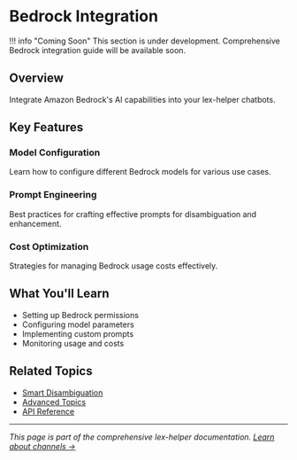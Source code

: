 # Bedrock Integration

!!! info "Coming Soon"
    This section is under development. Comprehensive Bedrock integration guide will be available soon.

## Overview

Integrate Amazon Bedrock's AI capabilities into your lex-helper chatbots.

## Key Features

### Model Configuration
Learn how to configure different Bedrock models for various use cases.

### Prompt Engineering
Best practices for crafting effective prompts for disambiguation and enhancement.

### Cost Optimization
Strategies for managing Bedrock usage costs effectively.

## What You'll Learn

- Setting up Bedrock permissions
- Configuring model parameters
- Implementing custom prompts
- Monitoring usage and costs

## Related Topics

- [Smart Disambiguation](smart-disambiguation.md)
- [Advanced Topics](../advanced/performance.md)
- [API Reference](../api/index.md)

---

*This page is part of the comprehensive lex-helper documentation. [Learn about channels →](channel-formatting.md)*